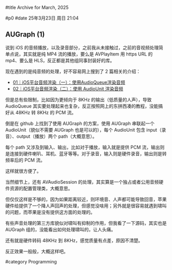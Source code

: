 #title Archive for March, 2025

#p0
#date 25年3月23日 周日 21:04

## AUGraph (1)

说到 iOS 的音频播放，以及录音部分，之前我从未接触过，之前的音视频处理简单点说，其实就是纯 MP4 流的播放，要么是 AVPlayItem 用 https URL 的 mp4、要么是 HLS，反正都是其他组同事封装好的库。

现在遇到的是纯音频的处理，好不容易网上搜到了 2 篇相关的介绍：

- [01｜iOS平台音频渲染（一）：使用AudioQueue渲染音频](https://blog.csdn.net/CSDNedu/article/details/143510532)
- [02｜iOS平台音频渲染（二）：使用 AudioUnit 渲染音频](https://blog.csdn.net/CSDNedu/article/details/143510539)

但是总有些限制，比如因为更倾向于 8KHz 的输出（低质量的人声），导致 AudioQueue 其实要处理起来也复杂，反正按照网上的东拼西凑的教程，没能搞好从 48KHz 转 8KHz 的 PCM 流。

倒是在 github 上找到了使用 AUGraph 的方案，使用 AUGraph 串联起一个 AudioUnit（貌似不需要 AUGraph 也是可以的），每个 AudioUnit 包含 input（录音）、output（播放）两个 path（大概意思）。

每个 path 又涉及到输入、输出，比如对于播放，输入就是提供 PCM 流，输出则是连接到硬件喇叭、耳机、蓝牙等等。对于录音，输入则是硬件录音，输出则是转频率后的 PCM 流。

这样就很方便了。

当然细节上，还有 AVAudioSession 的处理，其实算是一个独占或者公用音频硬件资源的配置管理类，大概意思。

但仅仅这样是不够的，因为如果距离较近，则环境音、人声都可能导致回音，苹果硬件给提供了一个降人声回声的处理，但感觉没啥用；另外就是很容易就遇到啸叫的问题，而苹果是没有提供这方面的处理的。

有些声音处理的第三方库貌似对啸叫有抑制的作用，但我看了一下源码，其实也是 AUGraph 组的，没能看出如何处理啸叫的，让人头痛。

还有就是硬件转码 48KHz 到 8KHz，感觉质量有点差，原因不清楚。

反正效果一般般，大概这样吧。

#category Programming